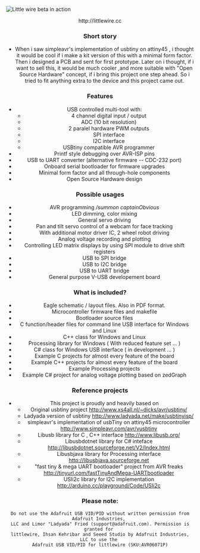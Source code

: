 ![Little wire beta in action](./Little-Wire/raw/master/Little-Wire_beta.jpg)

<center>http://littlewire.cc<center>

### Short story  

- When i saw simpleavr's implementation of usbtiny on attiny45 , i thought it would be cool if i make a kit version of this with a minimal form factor. Then i designed a PCB and sent for first prototype. Later on i thought, if i want to sell this, it would be much cooler ,and more suitable with "Open Source Hardware" concept, if i bring this project one step ahead. So i tried to fit anything extra to the device and this project came out.

### Features

- USB controlled multi-tool with: 
    - 4 channel digital input / output
    - ADC (10 bit resolution)
    - 2 paralel hardware PWM outputs  
    - SPI interface
    - I2C interface
    - USBtiny compatible AVR programmer
- Printf style debugging over AVR-ISP pins
- USB to UART converter (alternative firmware -- CDC-232 port)
- Onboard serial bootloader for firmware upgrades 
- Minimal form factor and all through-hole components
- Open Source Hardware design

### Possible usages

- AVR programming <i>/summon captainObvious</i>
- LED dimming, color mixing  
- General servo driving   
- Pan and tilt servo control of a webcam for face tracking  
- With additional motor driver IC, 2 wheel robot driving   
- Analog voltage recording and plotting
- Controlling LED matrix displays by using SPI module to drive shift registers
- USB to SPI bridge
- USB to I2C bridge
- USB to UART bridge
- General purpose V-USB developement board

### What is included?

- Eagle schematic / layout files. Also in PDF format.
- Microcontroller firmware files and makefile  
- Bootloader source files
- C function/header files for command line USB interface for Windows and Linux
- C++ class for Windows and Linux 
- Processing library for Windows ( With reduced feature set ... ) 
- C# class for Windows USB interface ( in development ... )
- Example C projects for almost every feature of the board
- Example C++ projects for almost every feature of the board  
- Example Processing projects
- Example C# project for analog voltage plotting based on zedGraph


### Reference projects

- This project is proudly and heavily based on 
    - Original usbtiny project
        http://www.xs4all.nl/~dicks/avr/usbtiny/ 
    - Ladyada version of usbtiny
        http://www.ladyada.net/make/usbtinyisp/
    - simpleavr's implementation of usbTiny on attiny45 microcontroller
        http://www.simpleavr.com/avr/vusbtiny
    - Libusb library for C , C++ interface
        http://www.libusb.org/
    - Libusbdotnet library for C# inteface
        http://libusbdotnet.sourceforge.net/V2/Index.html
    - Libusbjava library for Processing interface
        http://libusbjava.sourceforge.net
    - "fast tiny & mega UART bootloader" project from AVR freaks
        http://tinyurl.com/fastTinyAndMega-UARTbootloader
    - USIi2c library for I2C implementation
        http://arduino.cc/playground/Code/USIi2c
        
### Please note: 
	Do not use the Adafruit USB VID/PID without written permission from Adafruit Industries, 
	LLC and Limor "Ladyada" Fried (support@adafruit.com). Permission is granted for 
	littlewire, Ihsan Kehribar and Seeed Studio by Adafruit Industries, LLC to use the 
	Adafruit USB VID/PID for littlewire (SKU:AVR06071P)
